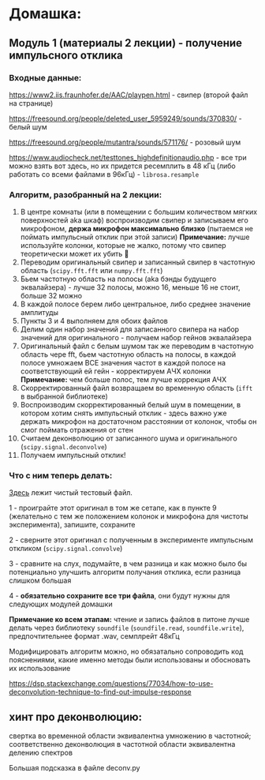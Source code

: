 # Домашка:

## Модуль 1 (материалы 2 лекции) - получение импульсного отклика

### Входные данные:

https://www2.iis.fraunhofer.de/AAC/playpen.html - свипер (второй файл на странице)

https://freesound.org/people/deleted_user_5959249/sounds/370830/ - белый шум

https://freesound.org/people/mutantra/sounds/571176/ - розовый шум

https://www.audiocheck.net/testtones_highdefinitionaudio.php - все три можно взять вот здесь, но их придется ресемплить в 48 кГц (либо работать со всеми файлами в 96кГц) - `librosa.resample`

### Алгоритм, разобранный на 2 лекции:

1. В центре комнаты (или в помещении с большим количеством мягких поверхностей aka шкаф) воспроизводим свипер и записываем его микрофоном, __держа микрофон максимально близко__ (пытаемся не поймать импульсный отклик при этой записи)
   __Примечание:__ лучше используйте колонки, которые не жалко, потому что свипер теоретически может их убить 😬
2. Переводим оригинальный свипер и записанный свипер в частотную область (`scipy.fft.fft` или `numpy.fft.fft`)
3. Бьем частотную область на полосы (aka бэнды будущего эквалайзера) - лучше 32 полосы, можно 16, меньше 16 не стоит, больше 32 можно
4. В каждой полосе берем либо центральное, либо среднее значение амплитуды
5. Пункты 3 и 4 выполняем для обоих файлов
6. Делим один набор значений для записанного свипера на набор значений для оригинального - получаем набор гейнов эквалайзера
7. Оригинальный файл с белым шумом так же переводим в частотную область чере fft, бьем частотную область на полосы, в каждой полосе умножаем ВСЕ значения частот в каждой полосе на соответствующий ей гейн - корректируем АЧХ колонки
   __Примечание:__ чем больше полос, тем лучше коррекция АЧХ
8. Скорректированный файл возвращаем во временную область (`ifft` в выбранной библиотеке)
9. Воспроизводим скорректированный белый шум в помещении, в котором хотим снять импульсный отклик - здесь важно уже держать микрофон на достаточном расстоянии от колонок, чтобы он смог поймать отражения от стен
10. Считаем деконволюцию от записанного шума и оригинального (`scipy.signal.deconvolve`)
11. Получаем импульсный отклик!

### Что с ним теперь делать:

[Здесь](https://drive.google.com/file/d/10OysPXRxESUV1K54-Uqw9VCvg3V97i_Z/view?usp=sharing) лежит чистый тестовый файл. 

1 - проиграйте этот оригинал в том же сетапе, как в пункте 9 (желательно с тем же положением колонок и микрофона для чистоты эксперимента), запишите, сохраните

2 - сверните этот оригинал с полученным в эксперименте импульсным откликом (`scipy.signal.convolve`)

3 - сравните на слух, подумайте, в чем разница и как можно было бы потенциально улучшить алгоритм получания отклика, если разница слишком большая

4 - __обязательно сохраните все три файла__, они будут нужны для следующих модулей домашки

__Примечание ко всем этапам:__ чтение и запись файлов в питоне лучше делать через библиотеку `soundfile` (`soundfile.read`, `soundfile.write`), предпочтительнее формат .wav, семплрейт 48кГц

Модифицировать алгоритм можно, но обязатально сопроводить код пояснениями, какие именно методы были использованы и обосновать их использование

https://dsp.stackexchange.com/questions/77034/how-to-use-deconvolution-technique-to-find-out-impulse-response

## хинт про деконволюцию:

свертка во временной области эквивалентна умножению в частотной; соответственно деконволюция в частотной области эквивалентна делению спектров

Большая подсказка в файле deconv.py
